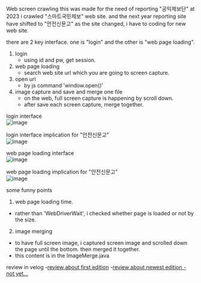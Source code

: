 Web screen crawling
this was made for the need of reporting "공익제보단"
at 2023 i crawled "스마트국민제보" web site. and the next year reporting site have shifted to "안전신문고"
as the site changed, i have to coding for new web site.

there are 2 key interface. one is "login" and the other is "web page loading".
1. login
   - using id and pw, get session.
2. web page loading
   - search web site url which you are going to screen capture.
3. open url
   - by js command 'window.open()' 
4. image capture and save and merge one file
   - on the web, full screen capture is happening by scroll down.
   - after save each screen capture, merge together.

login interface
<br>
![image](https://github.com/bexelpatra/Selenium/assets/83278536/8e0d7dde-b6b1-4c05-9ba8-bb161d89ce72)

login interface implication for "안전신문고"
<br>
![image](https://github.com/bexelpatra/Selenium/assets/83278536/15276b02-8e33-4c0e-97ed-507c8704b0f2)

web page loading interface
<br>
![image](https://github.com/bexelpatra/Selenium/assets/83278536/14c5ba9f-9f47-4e12-b101-416fdcfaf02f)

web page loading implication for "안전신문고"
<br>
![image](https://github.com/bexelpatra/Selenium/assets/83278536/af1f2537-e65e-41a4-9ed7-fc76326c32d7)

some funny points
1. web page loading time.
  - rather than 'WebDriverWait', i checked whether page is loaded or not by the <body> size.
   
2. image merging
  - to have full screen image, i captured screen image and scrolled down the page until the bottom. then merged it together.
  - this content is in the ImageMerge.java

review in velog
-[review about first edition](https://velog.io/@a45hvn/%EC%9E%90%EB%B0%94-%EC%85%80%EB%A0%88%EB%8B%88%EC%9B%80%EC%9C%BC%EB%A1%9C-%EC%9B%B9%EC%97%85%EB%AC%B4-%EC%9E%90%EB%8F%99%ED%99%94%ED%95%98%EA%B8%B0feat-%EA%B5%90%ED%86%B5%EC%95%88%EC%A0%84-%EA%B3%B5%EC%9D%B5%EC%A0%9C%EB%B3%B4%EB%8B%A8)
-[review about newest edition - not yet...](null)


